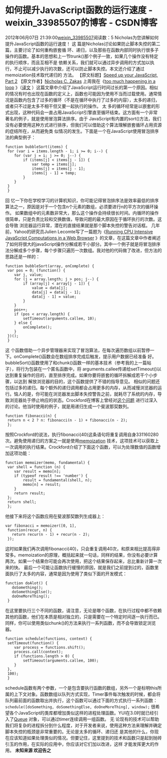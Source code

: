 # 如何提升JavaScript函数的运行速度 - weixin_33985507的博客 - CSDN博客
2012年06月07日 21:39:00[weixin_33985507](https://me.csdn.net/weixin_33985507)阅读数：5
Nicholas为您讲解如何提升JavaScript函数的运行速度！
这 篇是Nicholas讨论如果防止脚本失控的第二篇，主要讨论了如何重构嵌套循 环、递归，以及那些在函数内部同时执行很多子操作的函数。基本的思想和上一节trunk()那个例子一致，如果几个操作没有特定的执行顺序，而且互相不是 依赖关系，我们就可以通过异步调用的方式加以执行，不止可以减少执行的次数，还可以防止脚本失控。本文还介绍了通过memoization技术取代递归的 方法。
【原文标题】[Speed up your JavaScript, Part 2](http://www.nczonline.net/blog/2009/01/20/speed-up-your-javascript-part-2/)
 【原文作者】[Nicholas C. Zakas](http://www.nczonline.net/about/)
 上周我在《[too much happening in a loop](http://www.nczonline.net/blog/2009/01/13/speed-up-your-javascript-part-1/) 》（[译文](http://www.v-ec.com/dh20156/article.asp?id=213) ）这篇文章中介绍了JavaScript运行时间过长的第一个原因。相似的情况有时也出现在函数的定义上，函数也可能因为使用不当而过载使用。通常情况是函数内包含了过多的循环（不是在循环中执行了过多的内容），太多的递归，或者只不过是太多不相干但又要一起执行的操作。
 太 多的循环经常是以嵌套的形式出现，这种代码会一直占用JavaScript引擎直至循环结束。这方面有一个非常著名的例子，就是使用冒泡算法排序。由于 JavaScript有内置的sort()方法，我们没有必要使用这种方式进行排序，但我们可以借助这个算法理解嵌套循环占用资源的症结所在，从而避免类 似情况的发生。下面是一个在JavaScript使用冒泡排序法的典型例子：
```
function bubbleSort(items) {
 for (var i = items.length - 1; i >= 0; i--) {
    for (var j = i; j >= 0; j--) {
        if (items[j] < items[j - 1]) {
            var temp = items[j];
            items[j] = items[j - 1];
            items[j - 1] = temp;
        }
    }
 }
 }
```
回 忆一下你在学校学习的计算机知识，你可能记得冒泡排序法是效率最低的排序算法之一，原因是对于一个包含n个元素的数组，必须要进行n的平方次的循环操作。 如果数组中的元素数非常大，那么这个操作会持续很长时间。内循环的操作很简单，只是负责比较和交换数值，导致问题的最大原因在于循环执行的次数。这会导致 浏览器运行异常，潜在的直接结果就是那个脚本失控的警告对话框。
 几年前，Yahoo的研究员Julien Lecomte写了一篇题为《[Running CPU Intensive JavaScript Computations in a Web Browser](http://www.julienlecomte.net/blog/2007/10/28/) 》的文章，在这篇文章中作者阐述了如何将很大的javaScript操作分解成若干小部分。其中一个例子就是将冒泡排序法分解成多个步骤，每个步骤只遍历一次数组。我对他的代码做了改进，但方法的思路还是一样的：
```
function bubbleSort(array, onComplete) {
 var pos = 0; (function() {
    var j, value;
    for (j = array.length; j > pos; j--) {
        if (array[j] < array[j - 1]) {
            value = data[j];
            data[j] = data[j - 1];
            data[j - 1] = value;
        }
    }
    pos++;
    if (pos < array.length) {
        setTimeout(arguments.callee, 10);
    } else {
        onComplete();
    }
 })();
 }
```
这 个函数借助一个异步管理器来实现了冒泡算法，在每次遍历数组以前暂停一下。onComplete()函数会在数组排序完成后触发，提示用户数据已经准备 好。bubbleSort()函数使用了和chunk()函数一样的基本技术（参考我的上一篇帖子），将行为包装在一个匿名函数中，将 arguments.callee传递给setTimeout()以达到重复操作的目的，直至排序完成。如果你要将嵌套的循环拆解成若干个小步骤，以达到 解放浏览器的目的，这个函数提供了不错的指导意见。
 相似的问题还包括过多的递归。每个额外的递归调用都会占用更多的内存，从而减慢浏览器的运行。恼人的是，你可能在浏览器发出脚本失控警告之前，就耗尽了系统的内存，导致浏览器处于停止响应的状态。Crockford在博客上曾经对[这个问题](http://yuiblog.com/blog/2008/12/23/video-crockford-performance/) 进行过深入的讨论。他当时使用的例子，就是用递归生成一个斐波那契数列。
```
function fibonacci(n) {
 return n < 2 ? n: fibonacci(n - 1) + fibonacci(n - 2);
 };
```
按照Crockford的说法，执行fibonacci(40)这条语句将重复调用自身331160280次。避免使用递归的方案之一就是使用[memoization](http://en.wikipedia.org/wiki/Memoization) 技术，这项技术可以获取上一次调用的执行结果。Crockford介绍了下面这个函数，可以为处理数值的函数增加这项功能：
```
function memoizer(memo, fundamental) {
 var shell = function (n) {
    var result = memo[n];
    if (typeof result !== 'number') {
        result = fundamental(shell, n);
        memo[n] = result;
    }
    return result;
 };
 return shell;
 };
```
他接下来将这个函数应用在斐波那契数列生成器上：
```
var fibonacci = memoizer([0, 1],
 function(recur, n) {
   return recur(n - 1) + recur(n - 2);
 });
```
这时如果我们再次调用fibonacci(40)，只会重复调用40次，和原来相比提高得非常多。memoization的原理，概括起来就一句话，同样的结果，你没有必要计算两次。如果一个结果你可能会再次使用，把这个结果保存起来，总比重新计算一次来的快。
 最后一个可能让函数执行缓慢的原因，就是我们之前提到过的，函数里面执行了太多的内容，通常是因为使用了类似下面的开发模式：
```
function doAlot() {
   doSomething();
   doSomethingElse();
   doOneMoreThing();
 }
```
在这里要执行三个不同的函数，请注意，无论是哪个函数，在执行过程中都不依赖其他的函数，他们在本质是相对独立的，只是需要在一个特定时间逐一执行而已。同样，你可以使用类似chunk()的方法来执行一系列函数，而不会导致锁定浏览器。
```
function schedule(functions, context) {
 setTimeout(function() {
    var process = functions.shift();
    process.call(context);
    if (functions.length > 0) {
        setTimeout(arguments.callee, 100);
    }
 },
 100);
 }
```
schedule函数有两个参数，一个是包含要执行函数的数组，另外一个是标明this所属的上下文对象。函数数组以队列方式实现，Timer事件每次触发的时候，都会将队列最前面的函数取出并执行，这个函数可以通过下面的方式执行一系列函数：
`schedule([doSomething, doSomethingElse, doOneMoreThing], window);`
很希望各个JavaScript的类库都增加类似这样的进程处理函数。YUI在3.0时就已经引入了[Queue](http://developer.yahoo.com/yui/3/queue/) 对象，可以通过timer连续调用一组函数。
 无 论现有的技术可以帮助我们将复杂的进程拆分到什么程度，对于开发者来说，使用这种方法来理解并确定脚本失控的瓶颈是非常重要的。无论是太多的循环、递归还 是其他的什么，你现在应该知道如果处理类似的情况。但要记住，这里提到的技术和函数只是起到抛砖引玉的作用，在实际的应用中，你应该对它们加以改进，这样 才能发挥更大的作用。
**未知来源 欢迎告之**
